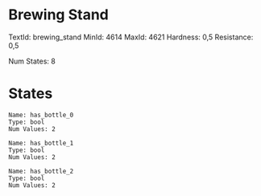 # Brewing Stand
TextId: brewing_stand
MinId: 4614
MaxId: 4621
Hardness: 0,5
Resistance: 0,5

Num States: 8
# States
```
Name: has_bottle_0
Type: bool
Num Values: 2

Name: has_bottle_1
Type: bool
Num Values: 2

Name: has_bottle_2
Type: bool
Num Values: 2
```